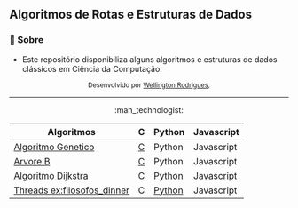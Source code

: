   ## Algoritmos de Rotas e Estruturas de Dados

### 📖 Sobre 

- Este repositório disponibiliza alguns algoritmos e estruturas de dados clássicos em Ciência da Computação. 

<div align="center">
  <sub>Desenvolvido por 
    <a href="https://github.com/wrtinho">Wellington Rodrigues</a>, 
  </sub>
</div>

----------------------------- 
<div align="center">
:man_technologist:  

| Algoritmos                          | C | Python | Javascript |
|-------------------------------------|-------|------|--------|
| [Algoritmo Genetico][1]             | [C](/src/C/AlgorimoGenetico.c) | Python | Javascript |
| [Arvore B][2]                       | [C](/src/C/ArvoreB.c) | Python |  Javascript | 
| [Algoritmo Dijkstra][3]             | C |  [Python](/src/Python/dijkstra.c) |  Javascript | 
| [Threads ex:filosofos_dinner][4]     | C | [Python](/src/Python/filosofos_dinner.c) |  Javascript | 

[1]: https://pt.wikipedia.org/wiki/Algoritmo_gen%C3%A9tico
[2]: https://pt.wikipedia.org/wiki/%C3%81rvore_B
[3]: https://pt.wikipedia.org/wiki/Algoritmo_de_Dijkstra
[3]: https://pt.wikipedia.org/wiki/Algoritmo_de_Dijkstra
[4]: https://www.revista-programar.info/artigos/threads-semaforos-e-deadlocks-o-jantar-dos-filosofos/

</div>